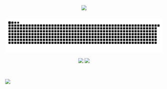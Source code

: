 <!-- 动态打字效果 -->
<h1 align="center">
  <a href="https://sunguoqi.com/">
    <img src="https://readme-typing-svg.herokuapp.com/?lines=git&nbsp;add&nbsp;.;git&nbsp;commit&nbsp;-m&nbsp;‘end’;git&nbsp;push;下班！&center=true&size=27">
  </a>
</h1>

<!-- 敲代码的图片 -->
<!-- <div align="center" ><img order-radius="100px" src="https://cdn.jsdelivr.net/gh/sun0225SUN/photos/images/202108300019556.gif"/></div> -->

<!-- 贪吃蛇代码贡献图 -->
![](https://raw.githubusercontent.com/nindle/nindle/output/github-contribution-grid-snake.svg)

<!-- 代码提交图 -->
<!-- <div>
  <img src="https://github.com/nindle/nindle/blob/main/metrics.svg" width="100%" />
</div> -->

<div align="center">
  <img height="170px" src="https://github-readme-stats.vercel.app/api/top-langs/?username=nindle&layout=compact" />
  <img height="170px" src="https://github-readme-stats.vercel.app/api?username=nindle&show_icons=true" />
</div>

<br>
<br>

![](https://komarev.com/ghpvc/?username=nindle&color=red)
